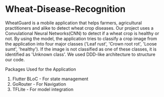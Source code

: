 # Wheat-Disease-Recognition

WheatGuard is a mobile application that helps farmers, agricultural practitioners and alike to detect wheat crop diseases. Our project uses a Convulational Neural Networks(CNN) to detect if a wheat crop is healthy or not. By using the model, the application tries to classify a crop image from the application into four major classes ('Leaf rust', 'Crown root rot', 'Loose sumt', 'healthy'). If the image is not classified as one of these classes, it is identified as 'Unknown class'. We used DDD-like architecture to structure our code.

Packages Used for the Application
1. Flutter BLoC - For state management
2. GoRouter - For Navigation
3. TFLite - For model integration

